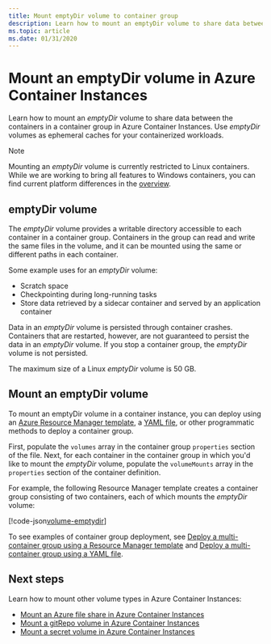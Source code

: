 ```yaml
---
title: Mount emptyDir volume to container group
description: Learn how to mount an emptyDir volume to share data between the containers in a container group in Azure Container Instances
ms.topic: article
ms.date: 01/31/2020
---
```


# Mount an emptyDir volume in Azure Container Instances

Learn how to mount an *emptyDir* volume to share data between the containers in a container group in Azure Container Instances. Use *emptyDir* volumes as ephemeral caches for your containerized workloads.

> [!NOTE]
> Mounting an *emptyDir* volume is currently restricted to Linux containers. While we are working to bring all features to Windows containers, you can find current platform differences in the [overview](container-instances-overview.md#linux-and-windows-containers).

## emptyDir volume

The *emptyDir* volume provides a writable directory accessible to each container in a container group. Containers in the group can read and write the same files in the volume, and it can be mounted using the same or different paths in each container.

Some example uses for an *emptyDir* volume:

* Scratch space
* Checkpointing during long-running tasks
* Store data retrieved by a sidecar container and served by an application container

Data in an *emptyDir* volume is persisted through container crashes. Containers that are restarted, however, are not guaranteed to persist the data in an *emptyDir* volume. If you stop a container group, the *emptyDir* volume is not persisted.

The maximum size of a Linux *emptyDir* volume is 50 GB.

## Mount an emptyDir volume

To mount an emptyDir volume in a container instance, you can deploy using an [Azure Resource Manager template](/azure/templates/microsoft.containerinstance/containergroups), a [YAML file](container-instances-reference-yaml.md), or other programmatic methods to deploy a container group.

First, populate the `volumes` array in the container group `properties` section of the file. Next, for each container in the container group in which you'd like to mount the *emptyDir* volume, populate the `volumeMounts` array in the `properties` section of the container definition.

For example, the following Resource Manager template creates a container group consisting of two containers, each of which mounts the *emptyDir* volume:

<!-- https://github.com/Azure/azure-docs-json-samples/blob/master/container-instances/aci-deploy-volume-emptydir.json -->
[!code-json[volume-emptydir](~/resourcemanager-templates/container-instances/aci-deploy-volume-emptydir.json)]

To see examples of container group deployment, see [Deploy a multi-container group using a Resource Manager template](container-instances-multi-container-group.md) and [Deploy a multi-container group using a YAML file](container-instances-multi-container-yaml.md).

## Next steps

Learn how to mount other volume types in Azure Container Instances:

* [Mount an Azure file share in Azure Container Instances](container-instances-volume-azure-files.md)
* [Mount a gitRepo volume in Azure Container Instances](container-instances-volume-gitrepo.md)
* [Mount a secret volume in Azure Container Instances](container-instances-volume-secret.md)
